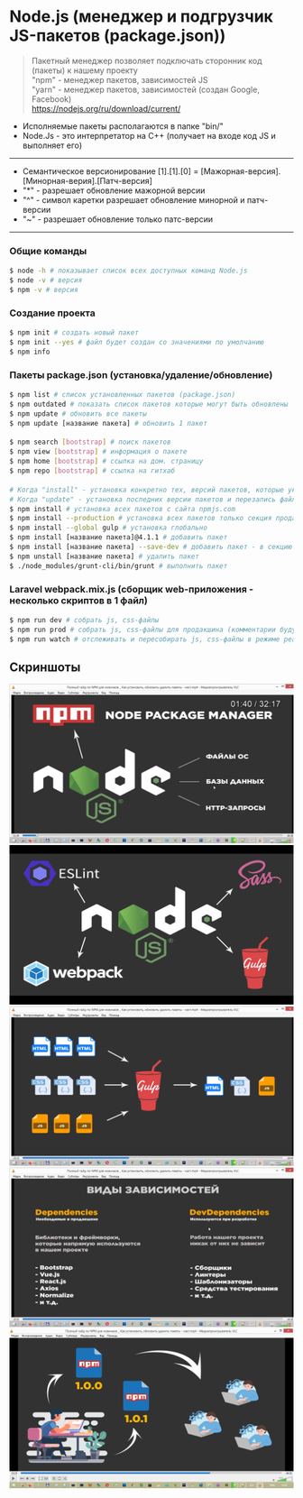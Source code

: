 # Node.js (менеджер и подгрузчик JS-пакетов (package.json))
> Пакетный менеджер позволяет подключать сторонник код (пакеты) к нашему проекту \
> "npm" - менеджер пакетов, зависимостей JS \
> "yarn" - менеджер пакетов, зависимостей (создан Google, Facebook) \
> https://nodejs.org/ru/download/current/

- Исполняемые пакеты располагаются в папке "bin/"
- Node.Js - это интерпретатор на C++ (получает на входе код JS и выполняет его)

---

- Семантическое версионирование [1].[1].[0] = [Мажорная-версия].[Минорная-верия].[Патч-версия]
- "*" - разрешает обновление мажорной версии
- "^" - символ каретки разрешает обновление минорной и патч-версии
- "~" - разрешает обновление только патс-версии

---

### Общие команды

```bash
$ node -h # показывает список всех доступных команд Node.js
$ node -v # версия
$ npm -v # версия
```

### Создание проекта

```bash
$ npm init # создать новый пакет
$ npm init --yes # файл будет создан со значениями по умолчанию
$ npm info
```

### Пакеты package.json (установка/удаление/обновление)

```bash
$ npm list # список установленных пакетов (package.json)
$ npm outdated # показать список пакетов которые могут быть обновлены
$ npm update # обновить все пакеты
$ npm update [название пакета] # обновить 1 пакет

$ npm search [bootstrap] # поиск пакетов
$ npm view [bootstrap] # информация о пакете
$ npm home [bootstrap] # ссылка на дом. страницу
$ npm repo [bootstrap] # ссылка на гитхаб

# Когда "install" - установка конкретно тех, версий пакетов, которые указаны в package.json
# Когда "update" - установка последних версии пакетов и перезапись файла package.json
$ npm install # установка всех пакетов с сайта npmjs.com
$ npm install --production # установка всех пакетов только секция продакш - для продакшина
$ npm install --global gulp # установка глобально
$ npm install [название пакета]@4.1.1 # добавить пакет
$ npm install [название пакета] --save-dev # добавить пакет - в секцию dev
$ npm unstall [название пакета] # удалить пакет
$ ./node_modules/grunt-cli/bin/grunt # выполнить пакет
```

### Laravel webpack.mix.js (сборщик web-приложения - несколько скриптов в 1 файл)

```bash
$ npm run dev # собрать js, css-файлы
$ npm run prod # собрать js, css-файлы для продакшина (комментарии будут вырезаны, файлы сжаты)
$ npm run watch # отслеживать и пересобирать js, css-файлы в режиме реального времени
```

## Скриншоты

![](https://raw.githubusercontent.com/iv-litovchenko/WebNote/main/Uploads/backend.Php.Dm.Npm/hNg2AEyL2zcsO63G5xhSJNLoPQ6vFSqmTL01DrDG.png)
![](https://raw.githubusercontent.com/iv-litovchenko/WebNote/main/Uploads/backend.Php.Dm.Npm/6dbahu0XHF1N8mVE4LrwegLyogQgs9enSlrgbQsA.png)
![](https://raw.githubusercontent.com/iv-litovchenko/WebNote/main/Uploads/backend.Php.Dm.Npm/R5RER5TFSJsKrRXmIrrZ8WKWp1xoGhZoNXcQ1cwh.png)
![](https://raw.githubusercontent.com/iv-litovchenko/WebNote/main/Uploads/backend.Php.Dm.Npm/Grs3BKREr7d9F34vc3OTBbtsA6p0ygpBDqtT9VNl.png)
![](https://raw.githubusercontent.com/iv-litovchenko/WebNote/main/Uploads/backend.Php.Dm.Npm/jJlZkbhMv3Uhx2dwJ04cLYmDt6uf3mnKZ4doUFCO.png)
